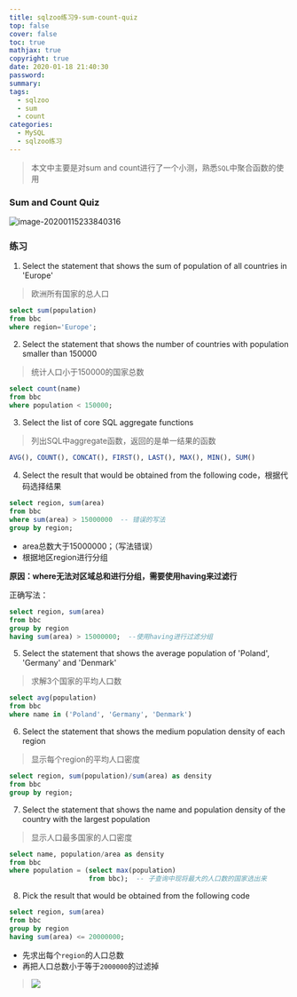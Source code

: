 ```yaml
---
title: sqlzoo练习9-sum-count-quiz
top: false
cover: false
toc: true
mathjax: true
copyright: true
date: 2020-01-18 21:40:30
password:
summary:
tags:
  - sqlzoo
  - sum 
  - count
categories:
  - MySQL
  - sqlzoo练习
---
```


> 本文中主要是对sum and count进行了一个小测，熟悉`SQL`中聚合函数的使用

### Sum and Count Quiz

![image-20200115233840316](https://tva1.sinaimg.cn/large/006tNbRwgy1gaxo95g9i0j30sg0cmabg.jpg)

<!--MORE-->



### 练习

1. Select the statement that shows the sum of population of all countries in 'Europe'

> 欧洲所有国家的总人口

```sql
select sum(population)
from bbc
where region='Europe';
```

2. Select the statement that shows the number of countries with population smaller than 150000

> 统计人口小于150000的国家总数

```sql
select count(name)
from bbc
where population < 150000;
```

3. Select the list of core SQL aggregate functions

> 列出SQL中aggregate函数，返回的是单一结果的函数

```sql
AVG(), COUNT(), CONCAT(), FIRST(), LAST(), MAX(), MIN(), SUM()
```

4. Select the result that would be obtained from the following code，根据代码选择结果

```sql
select region, sum(area)
from bbc
where sum(area) > 15000000  -- 错误的写法
group by region;
```

- area总数大于15000000；（写法错误）
- 根据地区region进行分组

**原因：where无法对区域总和进行分组，需要使用having来过滤行**

正确写法：

```sql
select region, sum(area)
from bbc
group by region
having sum(area) > 15000000;  --使用having进行过滤分组
```

5. Select the statement that shows the average population of 'Poland', 'Germany' and 'Denmark'

> 求解3个国家的平均人口数

```sql
select avg(population)
from bbc
where name in ('Poland', 'Germany', 'Denmark')
```

6. Select the statement that shows the medium population density of each region

> 显示每个region的平均人口密度

```sql
select region, sum(population)/sum(area) as density
from bbc
group by region;
```

7. Select the statement that shows the name and population density of the country with the largest population

> 显示人口最多国家的人口密度

```sql
select name, population/area as density
from bbc
where population = (select max(population)
                    from bbc);  -- 子查询中现将最大的人口数的国家选出来
```

8. Pick the result that would be obtained from the following code

```sql
select region, sum(area)
from bbc
group by region
having sum(area) <= 20000000;
```

- 先求出每个`region`的人口总数
- 再把人口总数小于等于`2000000`的过滤掉

> ![](https://tva1.sinaimg.cn/large/006tNbRwgy1gb11bcrrrwj30ey08q3z4.jpg)
